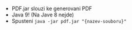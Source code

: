 - PDF.jar slouzi ke generovani PDF
- Java 9! (Na Jave 8 nejde)
- Spusteni `java -jar pdf.jar "{nazev-souboru}"`
